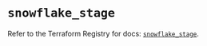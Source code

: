 # `snowflake_stage`

Refer to the Terraform Registry for docs: [`snowflake_stage`](https://registry.terraform.io/providers/snowflake-labs/snowflake/0.82.0/docs/resources/stage).
